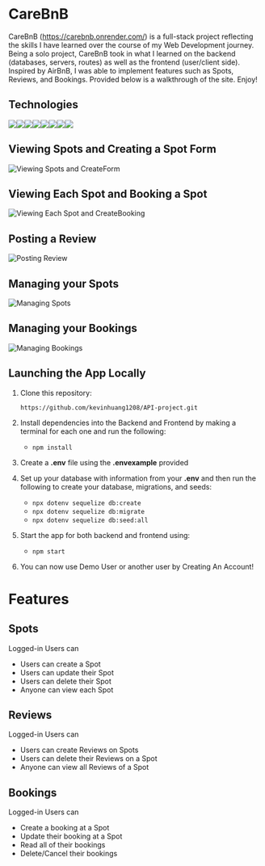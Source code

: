 # CareBnB

CareBnB (https://carebnb.onrender.com/) is a full-stack project reflecting the skills I have learned over the course of my Web Development journey. Being a solo project, CareBnB took in what I learned on the backend (databases, servers, routes) as well as the frontend (user/client side). Inspired by AirBnB, I was able to implement features such as Spots, Reviews, and Bookings. Provided below is a walkthrough of the site. Enjoy!

## Technologies

<img src="https://img.shields.io/badge/JavaScript-323330?style=for-the-badge&logo=javascript&logoColor=F7DF1E" /><img src="https://img.shields.io/badge/Node.js-339933?style=for-the-badge&logo=nodedotjs&logoColor=white" /><img src="https://img.shields.io/badge/Express.js-000000?style=for-the-badge&logo=express&logoColor=white" /><img src="https://img.shields.io/badge/PostgreSQL-316192?style=for-the-badge&logo=postgresql&logoColor=white" /><img src="https://img.shields.io/badge/HTML5-E34F26?style=for-the-badge&logo=html5&logoColor=white" /><img src="https://img.shields.io/badge/CSS3-1572B6?style=for-the-badge&logo=css3&logoColor=white" /><img src="https://img.shields.io/badge/React-20232A?style=for-the-badge&logo=react&logoColor=61DAFB" /><img src="https://img.shields.io/badge/Redux-593D88?style=for-the-badge&logo=redux&logoColor=white" />

## Viewing Spots and Creating a Spot Form
![Viewing Spots and CreateForm](https://github.com/kevinhuang1208/API-project/assets/112971018/5c7c7c44-1017-40fd-92de-43daacff924e)
## Viewing Each Spot and Booking a Spot
![Viewing Each Spot and CreateBooking](https://github.com/kevinhuang1208/API-project/assets/112971018/2c71bb04-88b7-4f77-ae40-c56d2530816e)
## Posting a Review
![Posting Review](https://github.com/kevinhuang1208/API-project/assets/112971018/ef856c79-cfa9-47c8-a4e4-18df0d4cd0f6)
## Managing your Spots
![Managing Spots](https://github.com/kevinhuang1208/API-project/assets/112971018/3c58a2ad-f8aa-43fc-a6ee-d40830db5ae8)
## Managing your Bookings
![Managing Bookings](https://github.com/kevinhuang1208/API-project/assets/112971018/77b26373-5164-4ca9-bcdd-24e9f3ac2f01)


## Launching the App Locally

1. Clone this repository:

   `
   https://github.com/kevinhuang1208/API-project.git
   `
2. Install dependencies into the Backend and Frontend by making a terminal for each one and run the following:

   * `npm install`

3. Create a **.env** file using the **.envexample** provided

4. Set up your database with information from your **.env** and then run the following to create your database, migrations, and seeds:

   * `npx dotenv sequelize db:create`
   * `npx dotenv sequelize db:migrate`
   * `npx dotenv sequelize db:seed:all`

5. Start the app for both backend and frontend using:

   * `npm start`

6. You can now use Demo User or another user by Creating An Account!

# Features

## Spots
Logged-in Users can
* Users can create a Spot
* Users can update their Spot
* Users can delete their Spot
* Anyone can view each Spot

## Reviews
Logged-in Users can
* Users can create Reviews on Spots
* Users can delete their Reviews on a Spot
* Anyone can view all Reviews of a Spot

## Bookings
Logged-in Users can
* Create a booking at a Spot
* Update their booking at a Spot
* Read all of their bookings
* Delete/Cancel their bookings
